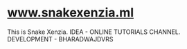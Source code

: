 # www.snakexenzia.ml
This is Snake Xenzia. IDEA - ONLINE TUTORIALS CHANNEL. DEVELOPMENT - BHARADWAJDVRS
